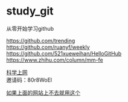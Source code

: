 # study_git
从零开始学习github  

https://github.com/trending  
https://github.com/ruanyf/weekly  
https://github.com/521xueweihan/HelloGitHub  
https://www.zhihu.com/column/mm-fe  

[科学上网](https://xn--5hqx9equq.com/#/register?code=80r8WoEl)  
邀请码：80r8WoEl 

[如果上面的网站上不去就用这个](https://两元店.online/#/login)
